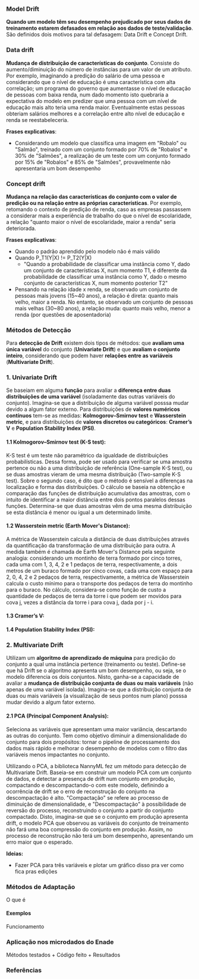 ### **Model Drift**

**Quando um modelo têm seu desempenho prejudicado por seus dados de treinamento estarem defasados em relação aos dados de teste/validação**. São definidos dois motivos para tal defasagem: Data Drift e Concept Drift.

### **Data drift**

**Mudança de distribuição de características do conjunto**. Consiste do aumento/diminuição do número de instâncias para um valor de um atributo. Por exemplo, imaginando a predição do salário de uma pessoa e considerando que o nível de educação é uma característica com alta correlação; um programa do governo que aumentasse o nível de educação de pessoas com baixa renda, num dado momento isto quebraria a expectativa do modelo em predizer que uma pessoa com um nível de educação mais alto teria uma renda maior. Eventualmente estas pessoas obteriam salários melhores e a correlação entre alto nível de educação e renda se reestabeleceria.

**Frases explicativas**:

- Considerando um modelo que classifica uma imagem em "Robalo" ou "Salmão", treinado com um conjunto formado por 70% de "Robalos" e 30% de "Salmões", a realização de um teste com um conjunto formado por 15% de "Robalos" e 85% de "Salmões", provavelmente não apresentaria um bom desempenho

### **Concept drift**

**Mudança na relação das características do conjunto com o valor de predição ou na relação entre as próprias características**. Por exemplo, retomando o contexto de predição de renda, caso as empresas passassem a considerar mais a experiência de trabalho do que o nível de escolaridade, a relação "quanto maior o nível de escolaridade, maior a renda" seria deteriorada.

**Frases explicativas**:

- Quando o padrão aprendido pelo modelo não é mais válido
- Quando P_T1(Y|X) != P_T2(Y|X)
    - "Quando a probabilidade de classificar uma instância como Y, dado um conjunto de características X, num momento T1, é diferente da probabilidade de classificar uma instância como Y, dado o mesmo conjunto de características X, num momento posterior T2"
- Pensando na relação idade x renda, se observado um conjunto de pessoas mais jovens (15\~40 anos), a relação é direta: quanto mais velho, maior a renda. No entanto, se observado um conjunto de pessoas mais velhas (30\~80 anos), a relação muda: quanto mais velho, menor a renda (por questões de aposentadoria)
    
### **Métodos de Detecção**

Para **detecção de Drift** existem dois tipos de métodos: que **avaliam uma única variável** do conjunto (**Univariate Drift**) e que **avaliam o conjunto inteiro**, considerando que podem haver **relações entre as variáveis** (**Multivariate Drift**).

### **1. Univariate Drift**

Se baseiam em alguma **função** para avaliar a **diferença entre duas distribuições de uma variável** (isoladamente das outras variáveis do conjunto). Imagina-se que a distribuição de alguma variável posssa mudar devido a algum fator externo. Para distribuições de **valores numéricos contínuos** tem-se as medidas: **Kolmogorov–Smirnov test** e **Wasserstein metric**, e para distribuições de **valores discretos ou categóricos**: **Cramer’s V** e **Population Stability Index (PSI)**.

#### **1.1 Kolmogorov–Smirnov test (K-S test):**

K-S test é um teste não paramétrico da igualdade de distribuições probabilísticas. Dessa forma, pode ser usado para verificar se uma amostra pertence ou não a uma distribuição de referência (One-sample K-S test), ou se duas amostras vieram de uma mesma distribuição (Two-sample K-S test). Sobre o segundo caso, é dito que o método é sensível a diferenças na localização e forma das distribuições. O cálculo se baseia na obtenção e comparação das funções de distribuição acumulativa das amostras, com o intuito de identificar a maior distância entre dois pontos paralelos dessas funções. Determina-se que duas amostras vêm de uma mesma distribuição se esta distância é menor ou igual a um determinado limite. 

#### **1.2 Wasserstein metric (Earth Mover's Distance):**

A métrica de Wasserstein calcula a distância de duas distribuições através da quantificação da transformação de uma distribuição para outra. A medida também é chamada de Earth Mover's Distance pela seguinte analogia: considerando um montinho de terra formado por cinco torres, cada uma com 1, 3, 4, 2 e 1 pedaços de terra, respectivamente, a dois metros de um buraco formado por cinco covas, cada uma com espaço para 2, 0, 4, 2 e 2 pedaços de terra, respectivamente, a métrica de Wasserstein calcula o custo mínimo para o transporte dos pedaços de terra do montinho para o buraco. No cálculo, considera-se como função de custo a quantidade de pedaços de terra da torre i que podem ser movidos para cova j, vezes a distância da torre i para cova j, dada por j - i.

#### **1.3 Cramer’s V:**

#### **1.4 Population Stability Index (PSI):**

### **2. Multivariate Drift**

Utilizam um **algoritmo de aprendizado de máquina** para predição do conjunto a qual uma instância pertence (treinamento ou teste). Define-se que há Drift se o algoritmo apresenta um bom desempenho, ou seja, se o modelo diferencia os dois conjuntos. Nisto, ganha-se a capacidade de avaliar a **mudança de distribuição conjunta de duas ou mais variáveis** (não apenas de uma variável isolada). Imagina-se que a distribuição conjunta de duas ou mais variáveis (a visualização de seus pontos num plano) posssa mudar devido a algum fator externo.

#### **2.1 PCA (Principal Component Analysis):**

Seleciona as variáveis que apresentam uma maior variância, descartando as outras do conjunto. Tem como objetivo diminuir a dimensionalidade do conjunto para dois propósitos: tornar o pipeline de processamento dos dados mais rápido e melhorar o desempenho de modelos com o filtro das variáveis menos impactantes no conjunto.

Utilizando o PCA, a biblioteca NannyML fez um método para detecção de Multivariate Drift. Baseia-se em construir um modelo PCA com um conjunto de dados, e detectar a presença de drift num conjunto em produção, compactando e descompactando-o com este modelo, definindo a ocorrência de drift se o erro de reconstrução do conjunto na descompactação é alto. "Compactação" se refere ao processo de diminuição de dimensionalidade, e "Descompactação" à possibilidade de reversão do processo, reconstruindo o conjunto a partir do conjunto compactado. Disto, imagina-se que se o conjunto em produção apresenta drift, o modelo PCA que observou as variáveis do conjunto de treinamento não fará uma boa compressão do conjunto em produção. Assim, no processo de reconstrução não terá um bom desempenho, apresentando um erro maior que o esperado.

**Ideias:**

- Fazer PCA para três variáveis e plotar um gráfico disso pra ver como fica pras edições

### **Métodos de Adaptação**

O que é

#### **Exemplos**

Funcionamento

### **Aplicação nos microdados do Enade**

Métodos testados + Código feito + Resultados

### **Referências**